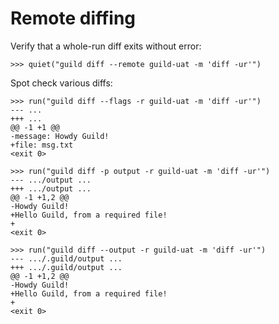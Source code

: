 # Remote diffing

Verify that a whole-run diff exits without error:

    >>> quiet("guild diff --remote guild-uat -m 'diff -ur'")

Spot check various diffs:

    >>> run("guild diff --flags -r guild-uat -m 'diff -ur'")
    --- ...
    +++ ...
    @@ -1 +1 @@
    -message: Howdy Guild!
    +file: msg.txt
    <exit 0>

    >>> run("guild diff -p output -r guild-uat -m 'diff -ur'")
    --- .../output ...
    +++ .../output ...
    @@ -1 +1,2 @@
    -Howdy Guild!
    +Hello Guild, from a required file!
    +
    <exit 0>

    >>> run("guild diff --output -r guild-uat -m 'diff -ur'")
    --- .../.guild/output ...
    +++ .../.guild/output ...
    @@ -1 +1,2 @@
    -Howdy Guild!
    +Hello Guild, from a required file!
    +
    <exit 0>
